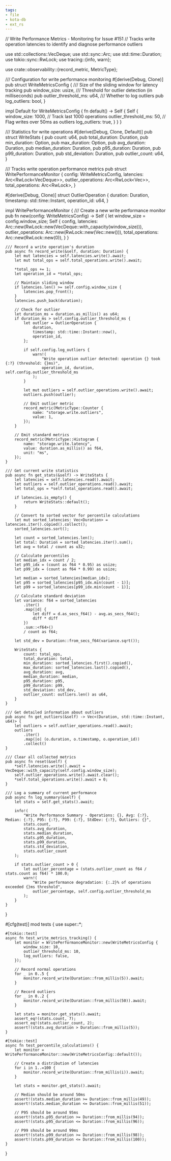 ```yaml
---
tags:
- file
- kota-db
- ext_rs
---
```

// Write Performance Metrics - Monitoring for Issue #151
// Tracks write operation latencies to identify and diagnose performance outliers

use std::collections::VecDeque;
use std::sync::Arc;
use std::time::Duration;
use tokio::sync::RwLock;
use tracing::{info, warn};

use crate::observability::{record_metric, MetricType};

/// Configuration for write performance monitoring
#[derive(Debug, Clone)]
pub struct WriteMetricsConfig {
    /// Size of the sliding window for latency tracking
    pub window_size: usize,
    /// Threshold for outlier detection (in milliseconds)
    pub outlier_threshold_ms: u64,
    /// Whether to log outliers
    pub log_outliers: bool,
}

impl Default for WriteMetricsConfig {
    fn default() -> Self {
        Self {
            window_size: 1000,        // Track last 1000 operations
            outlier_threshold_ms: 50, // Flag writes over 50ms as outliers
            log_outliers: true,
        }
    }
}

/// Statistics for write operations
#[derive(Debug, Clone, Default)]
pub struct WriteStats {
    pub count: u64,
    pub total_duration: Duration,
    pub min_duration: Option<Duration>,
    pub max_duration: Option<Duration>,
    pub avg_duration: Duration,
    pub median_duration: Duration,
    pub p95_duration: Duration,
    pub p99_duration: Duration,
    pub std_deviation: Duration,
    pub outlier_count: u64,
}

/// Tracks write operation performance metrics
pub struct WritePerformanceMonitor {
    config: WriteMetricsConfig,
    latencies: Arc<RwLock<VecDeque<Duration>>>,
    outlier_operations: Arc<RwLock<Vec<OutlierOperation>>>,
    total_operations: Arc<RwLock<u64>>,
}

#[derive(Debug, Clone)]
struct OutlierOperation {
    duration: Duration,
    timestamp: std::time::Instant,
    operation_id: u64,
}

impl WritePerformanceMonitor {
    /// Create a new write performance monitor
    pub fn new(config: WriteMetricsConfig) -> Self {
        let window_size = config.window_size;
        Self {
            config,
            latencies: Arc::new(RwLock::new(VecDeque::with_capacity(window_size))),
            outlier_operations: Arc::new(RwLock::new(Vec::new())),
            total_operations: Arc::new(RwLock::new(0)),
        }
    }

    /// Record a write operation's duration
    pub async fn record_write(&self, duration: Duration) {
        let mut latencies = self.latencies.write().await;
        let mut total_ops = self.total_operations.write().await;

        *total_ops += 1;
        let operation_id = *total_ops;

        // Maintain sliding window
        if latencies.len() >= self.config.window_size {
            latencies.pop_front();
        }
        latencies.push_back(duration);

        // Check for outlier
        let duration_ms = duration.as_millis() as u64;
        if duration_ms > self.config.outlier_threshold_ms {
            let outlier = OutlierOperation {
                duration,
                timestamp: std::time::Instant::now(),
                operation_id,
            };

            if self.config.log_outliers {
                warn!(
                    "Write operation outlier detected: operation {} took {:?} (threshold: {}ms)",
                    operation_id, duration, self.config.outlier_threshold_ms
                );
            }

            let mut outliers = self.outlier_operations.write().await;
            outliers.push(outlier);

            // Emit outlier metric
            record_metric(MetricType::Counter {
                name: "storage.write.outliers",
                value: 1,
            });
        }

        // Emit standard metrics
        record_metric(MetricType::Histogram {
            name: "storage.write.latency",
            value: duration.as_millis() as f64,
            unit: "ms",
        });
    }

    /// Get current write statistics
    pub async fn get_stats(&self) -> WriteStats {
        let latencies = self.latencies.read().await;
        let outliers = self.outlier_operations.read().await;
        let total_ops = *self.total_operations.read().await;

        if latencies.is_empty() {
            return WriteStats::default();
        }

        // Convert to sorted vector for percentile calculations
        let mut sorted_latencies: Vec<Duration> = latencies.iter().copied().collect();
        sorted_latencies.sort();

        let count = sorted_latencies.len();
        let total: Duration = sorted_latencies.iter().sum();
        let avg = total / count as u32;

        // Calculate percentiles
        let median_idx = count / 2;
        let p95_idx = (count as f64 * 0.95) as usize;
        let p99_idx = (count as f64 * 0.99) as usize;

        let median = sorted_latencies[median_idx];
        let p95 = sorted_latencies[p95_idx.min(count - 1)];
        let p99 = sorted_latencies[p99_idx.min(count - 1)];

        // Calculate standard deviation
        let variance: f64 = sorted_latencies
            .iter()
            .map(|d| {
                let diff = d.as_secs_f64() - avg.as_secs_f64();
                diff * diff
            })
            .sum::<f64>()
            / count as f64;

        let std_dev = Duration::from_secs_f64(variance.sqrt());

        WriteStats {
            count: total_ops,
            total_duration: total,
            min_duration: sorted_latencies.first().copied(),
            max_duration: sorted_latencies.last().copied(),
            avg_duration: avg,
            median_duration: median,
            p95_duration: p95,
            p99_duration: p99,
            std_deviation: std_dev,
            outlier_count: outliers.len() as u64,
        }
    }

    /// Get detailed information about outliers
    pub async fn get_outliers(&self) -> Vec<(Duration, std::time::Instant, u64)> {
        let outliers = self.outlier_operations.read().await;
        outliers
            .iter()
            .map(|o| (o.duration, o.timestamp, o.operation_id))
            .collect()
    }

    /// Clear all collected metrics
    pub async fn reset(&self) {
        *self.latencies.write().await = VecDeque::with_capacity(self.config.window_size);
        self.outlier_operations.write().await.clear();
        *self.total_operations.write().await = 0;
    }

    /// Log a summary of current performance
    pub async fn log_summary(&self) {
        let stats = self.get_stats().await;

        info!(
            "Write Performance Summary - Operations: {}, Avg: {:?}, Median: {:?}, P95: {:?}, P99: {:?}, StdDev: {:?}, Outliers: {}",
            stats.count,
            stats.avg_duration,
            stats.median_duration,
            stats.p95_duration,
            stats.p99_duration,
            stats.std_deviation,
            stats.outlier_count
        );

        if stats.outlier_count > 0 {
            let outlier_percentage = (stats.outlier_count as f64 / stats.count as f64) * 100.0;
            warn!(
                "Write performance degradation: {:.2}% of operations exceeded {}ms threshold",
                outlier_percentage, self.config.outlier_threshold_ms
            );
        }
    }
}

#[cfg(test)]
mod tests {
    use super::*;

    #[tokio::test]
    async fn test_write_metrics_tracking() {
        let monitor = WritePerformanceMonitor::new(WriteMetricsConfig {
            window_size: 10,
            outlier_threshold_ms: 10,
            log_outliers: false,
        });

        // Record normal operations
        for _ in 0..5 {
            monitor.record_write(Duration::from_millis(5)).await;
        }

        // Record outliers
        for _ in 0..2 {
            monitor.record_write(Duration::from_millis(50)).await;
        }

        let stats = monitor.get_stats().await;
        assert_eq!(stats.count, 7);
        assert_eq!(stats.outlier_count, 2);
        assert!(stats.avg_duration > Duration::from_millis(5));
    }

    #[tokio::test]
    async fn test_percentile_calculations() {
        let monitor = WritePerformanceMonitor::new(WriteMetricsConfig::default());

        // Create a distribution of latencies
        for i in 1..=100 {
            monitor.record_write(Duration::from_millis(i)).await;
        }

        let stats = monitor.get_stats().await;

        // Median should be around 50ms
        assert!(stats.median_duration >= Duration::from_millis(49));
        assert!(stats.median_duration <= Duration::from_millis(51));

        // P95 should be around 95ms
        assert!(stats.p95_duration >= Duration::from_millis(94));
        assert!(stats.p95_duration <= Duration::from_millis(96));

        // P99 should be around 99ms
        assert!(stats.p99_duration >= Duration::from_millis(98));
        assert!(stats.p99_duration <= Duration::from_millis(100));
    }
}
